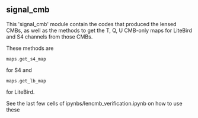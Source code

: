 ## signal_cmb

This 'signal_cmb' module contain the codes that produced the lensed CMBs, as well as the methods to get the T, Q, U CMB-only maps for LiteBird and S4 channels from those CMBs.

These methods are

    maps.get_s4_map

for S4 and 

    maps.get_lb_map

for LiteBird.

See the last few cells of ipynbs/lencmb_verification.ipynb on how to use these